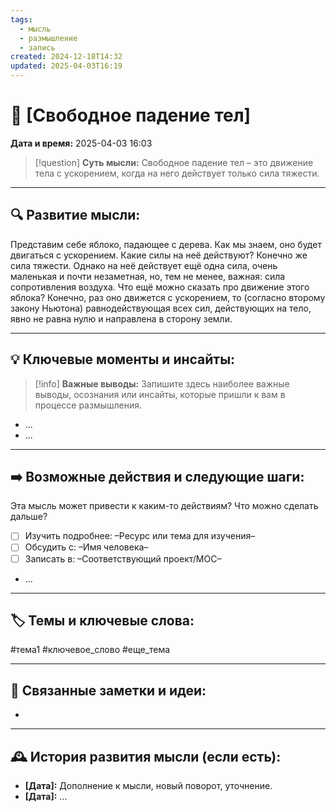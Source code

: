 ```yaml
---
tags:
  - мысль
  - размышление
  - запись
created: 2024-12-18T14:32
updated: 2025-04-03T16:19
---
```


# 💭  [Свободное падение тел]

**Дата и время:** 2025-04-03 16:03

> [!question] **Суть мысли:**
> Свободное падение тел – это движение тела с ускорением, когда на него действует только сила тяжести.

---

## 🔍 Развитие мысли:

Представим себе яблоко, падающее с дерева. Как мы знаем, оно будет двигаться с ускорением. Какие силы на неё действуют? Конечно же сила тяжести. Однако на неё действует ещё одна сила, очень маленькая и почти незаметная, но, тем не менее, важная: сила сопротивления воздуха. Что ещё можно сказать про движение этого яблока? Конечно, раз оно движется с ускорением, то (согласно второму закону Ньютона) равнодействующая всех сил, действующих на тело, явно не равна нулю и направлена в сторону земли. 

---

## 💡 Ключевые моменты и инсайты:

> [!info] **Важные выводы:**
> Запишите здесь наиболее важные выводы, осознания или инсайты, которые пришли к вам в процессе размышления.

- ...
- ...

---

## ➡️ Возможные действия и следующие шаги:

Эта мысль может привести к каким-то действиям? Что можно сделать дальше?

- [ ] Изучить подробнее: –Ресурс или тема для изучения–
- [ ] Обсудить с: –Имя человека–
- [ ] Записать в: –Соответствующий проект/MOC–
- ...

---

## 🏷️ Темы и ключевые слова:

#тема1 #ключевое_слово #еще_тема

---

## 🔄 Связанные заметки и идеи:

- 

---

## 🕰️ История развития мысли (если есть):

* **[Дата]:**  Дополнение к мысли, новый поворот, уточнение.
* **[Дата]:**  ...